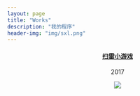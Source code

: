 ```yaml
---
layout: page
title: "Works"
description: "我的程序"
header-img: "img/sxl.png"
---
```


<center><a href="https://smartchen2005.github.io/works/%E6%89%AB%E9%9B%B7%E5%B0%8F%E6%B8%B8%E6%88%8F.html"><h4>扫雷小游戏</h4></a>
    <p>2017</p>
</center>
<center><a href="https://smartchen2005.github.io/works/%E6%89%AB%E9%9B%B7%E5%B0%8F%E6%B8%B8%E6%88%8F.html"><img src="https://smartchen2005.github.io/img/saolei.png"></a></center>
